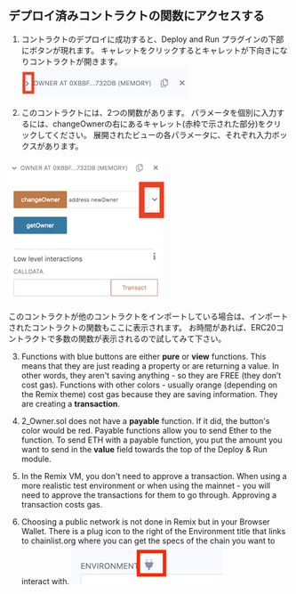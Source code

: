 ## デプロイ済みコントラクトの関数にアクセスする

1. コントラクトのデプロイに成功すると、Deploy and Run プラグインの下部にボタンが現れます。 キャレットをクリックするとキャレットが下向きになりコントラクトが開きます。
   ![deploy contract](https://raw.githubusercontent.com/ethereum/remix-workshops/master/Basics/interacting/images/instance.png "deployed contract")

2. このコントラクトには、2つの関数があります。  パラメータを個別に入力するには、changeOwnerの右にあるキャレット(赤枠で示された部分)をクリックしてください。 展開されたビューの各パラメータに、それぞれ入力ボックスがあります。

![deploy contract](https://raw.githubusercontent.com/ethereum/remix-workshops/master/Basics/interacting/images/deployed_open2.png "deployed contract")

このコントラクトが他のコントラクトをインポートしている場合は、インポートされたコントラクトの関数もここに表示されます。  お時間があれば、ERC20コントラクトで多数の関数が表示されるので試してみて下さい。

3. Functions with blue buttons are either  **pure** or **view** functions.  This means that they are just reading a property or are returning a value.  In other words, they aren't saving anything - so they are FREE (they don’t cost gas).  Functions with other colors - usually orange (depending on the Remix theme) cost gas because they are saving information.  They are creating a **transaction**.

4. 2_Owner.sol does not have a **payable** function.  If it did, the button's color would be red.  Payable functions allow you to send Ether to the function.  To send ETH with a payable function, you put the amount you want to send in the **value** field towards the top of the Deploy & Run module.

5. In the Remix VM, you don't need to approve a transaction.  When using a more realistic test environment or when using the mainnet - you will need to approve the transactions for them to go through. Approving a transaction costs gas.

6. Choosing a public network is not done in Remix but in your Browser Wallet.  There is a plug icon to the right of the Environment title that links to chainlist.org where you can get the specs of the chain you want to interact with.
   ![chainlist](https://raw.githubusercontent.com/ethereum/remix-workshops/master/Basics/interacting/images/chainlist.png "chainlist")
